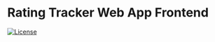 # Rating Tracker Web App Frontend

[![License](https://img.shields.io/github/license/marvinruder/rating-tracker-frontend)](https://github.com/marvinruder/rating-tracker-frontend/blob/main/LICENSE)
<!-- [![Codacy Badge](https://app.codacy.com/project/badge/Grade/0c4532c1690a44bbac5e90e06ad84630)](https://www.codacy.com/gh/marvinruder/rating-tracker-frontend/dashboard) -->
<!-- [![Jenkins Badge](https://jenkins.mruder.dev/buildStatus/icon?job=rating-tracker-frontend-multibranch%2Fmain)](https://jenkins.mruder.dev/job/rating-tracker-frontend-multibranch) -->
<!-- [![Codecov Badge](https://codecov.io/gh/marvinruder/rating-tracker-frontend/branch/main/graph/badge.svg?token=3NJDW4H3JK)](https://codecov.io/gh/marvinruder/rating-tracker-frontend) -->
